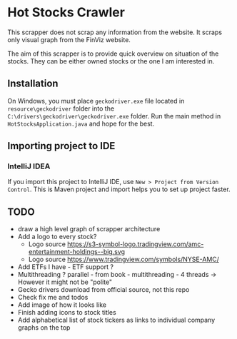 # Hot Stocks Crawler

This scrapper does not scrap any information from the website. It scraps only visual graph from the FinViz website.

The aim of this scrapper is to provide quick overview on situation of the stocks. They can be either owned stocks or the one I am interested in.

## Installation

On Windows, you must place `geckodriver.exe` file located in `resource\geckodriver` folder into the `C:\drivers\geckodriver\geckodriver.exe` folder. Run the main method in `HotStocksApplication.java` and hope for the best.

## Importing project to IDE

### IntelliJ IDEA
If you import this project to IntelliJ IDE, use `New > Project from Version Control`. This is Maven project and import helps you to set up project faster.

## TODO
+ draw a high level graph of scrapper architecture
+ Add a logo to every stock? 
  + Logo source https://s3-symbol-logo.tradingview.com/amc-entertainment-holdings--big.svg
  + Logo source https://www.tradingview.com/symbols/NYSE-AMC/
+ Add ETFs I have - ETF support ?
+ Multithreading ? parallel - from book - multithreading - 4 threads -> However it might not be "polite"
+ Gecko drivers download from official source, not this repo
+ Check fix me and todos
+ Add image of how it looks like
+ Finish adding icons to stock titles
+ Add alphabetical list of stock tickers as links to individual company graphs on the top
